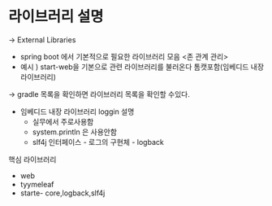 # 라이브러리 설명
-> External Libraries
* spring boot 에서 기본적으로 필요한 라이브러리 모음
    <존 관계 관리>
* 예시 ) start-web을 기본으로 관련 라이브러리를 불러온다 톰캣포함(임베디드 내장라이브러리)

-> gradle 목록을 확인하면 라이브러리 목록을 확인할 수있다.

* 임베디드 내장 라이브러리 loggin 설명
  * 실무에서 주로사용함 
  * system.println 은 사용안함
  * slf4j 인터페이스 - 로그의 구현체 - logback
  
핵심 라이브러리
* web
* tyymeleaf
* starte- core,logback,slf4j
